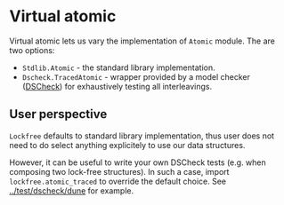 # Virtual atomic 

Virtual atomic lets us vary the implementation of `Atomic` module. The are two options: 

* `Stdlib.Atomic` - the standard library implementation. 
* `Dscheck.TracedAtomic` - wrapper provided by a model checker ([DSCheck](https://github.com/ocaml-multicore/dscheck)) for exhaustively testing all interleavings.  

## User perspective 

`Lockfree` defaults to standard library implementation, thus user does not need to do select anything explicitely to use our data structures. 

However, it can be useful to write your own DSCheck tests (e.g. when composing two lock-free structures). In such a case, import `lockfree.atomic_traced` to override the default choice. See [../test/dscheck/dune](../test/dscheck/dune) for example.